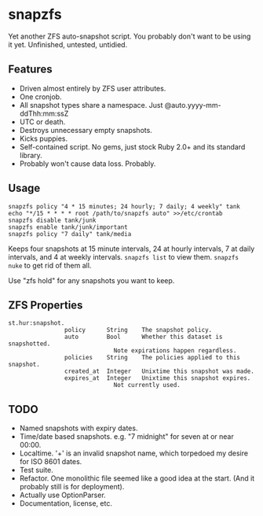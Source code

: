 snapzfs
=======

Yet another ZFS auto-snapshot script. You probably don't want to be using it yet.
Unfinished, untested, untidied.


Features
--------

 * Driven almost entirely by ZFS user attributes.
 * One cronjob.
 * All snapshot types share a namespace.  Just @auto.yyyy-mm-ddThh:mm:ssZ
 * UTC or death.
 * Destroys unnecessary empty snapshots.
 * Kicks puppies.
 * Self-contained script. No gems, just stock Ruby 2.0+ and its standard library.
 * Probably won't cause data loss.  Probably.


Usage
-----

    snapzfs policy "4 * 15 minutes; 24 hourly; 7 daily; 4 weekly" tank
    echo "*/15 * * * * root /path/to/snapzfs auto" >>/etc/crontab
    snapzfs disable tank/junk
    snapzfs enable tank/junk/important
    snapzfs policy "7 daily" tank/media

Keeps four snapshots at 15 minute intervals, 24 at hourly intervals, 7 at daily
intervals, and 4 at weekly intervals.  `snapzfs list` to view them. `snapzfs nuke`
to get rid of them all.

Use "zfs hold" for any snapshots you want to keep.


ZFS Properties
--------------

    st.hur:snapshot.
                    policy      String    The snapshot policy.
                    auto        Bool      Whether this dataset is snapshotted.
                                  Note expirations happen regardless.
                    policies    String    The policies applied to this snapshot.
                    created_at  Integer   Unixtime this snapshot was made.
                    expires_at  Integer   Unixtime this snapshot expires.
                                  Not currently used.


TODO
----

 * Named snapshots with expiry dates.
 * Time/date based snapshots.  e.g. "7 midnight" for seven at or near 00:00.
 * Localtime.  '+' is an invalid snapshot name, which torpedoed my desire for
   ISO 8601 dates.
 * Test suite.
 * Refactor.  One monolithic file seemed like a good idea at the start.
   (And it probably still is for deployment).
 * Actually use OptionParser.
 * Documentation, license, etc.


